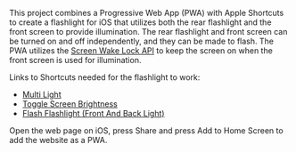 This project combines a Progressive Web App (PWA) with Apple Shortcuts to create a flashlight for iOS that utilizes both the rear flashlight and the front screen to provide illumination. The rear flashlight and front screen can be turned on and off independently, and they can be made to flash. The PWA utilizes the [Screen Wake Lock API](https://developer.mozilla.org/en-US/docs/Web/API/Screen_Wake_Lock_API) to keep the screen on when the front screen is used for illumination.

Links to Shortcuts needed for the flashlight to work:
* [Multi Light](https://www.icloud.com/shortcuts/6fbe9df9c9fb4e58a3560f46223d22ff)
* [Toggle Screen Brightness](https://www.icloud.com/shortcuts/73e36a3c2f7d40b485a76cdc00785c24)
* [Flash Flashlight (Front And Back Light)](https://www.icloud.com/shortcuts/92dd0bcfa4a14da9becfb32a937a055f)

Open the web page on iOS, press Share and press Add to Home Screen to add the website as a PWA.

